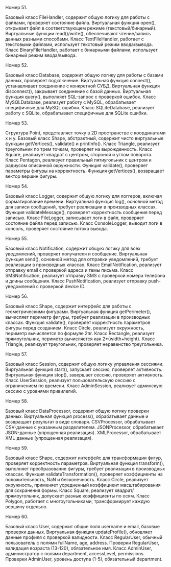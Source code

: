 
Номер 51.

Базовый класс FileHandler, содержит общую логику для работы с файлами, проверяет состояние файла.
Виртуальная функция open(), открывает файл в соответствующем режиме (текстовый/бинарный).
Виртуальные функции read()/write(), обеспечивают чтение/запись данных разными способами.
Класс TextFileHandler, работает с текстовыми файлами, использует текстовый режим ввода/вывода.
Класс BinaryFileHandler, работает с бинарными файлами, использует бинарный режим ввода/вывода.

Номер 52.

Базовый класс Database, содержит общую логику для работы с базами данных, проверяет подключение.
Виртуальная функция connect(), устанавливает соединение с конкретной СУБД.
Виртуальная функция disconnect(), закрывает соединение с базой данных.
Виртуальная функция query(), выполняет SQL-запрос с проверкой ошибок.
Класс MySQLDatabase, реализует работу с MySQL, обрабатывает специфичные для MySQL ошибки.
Класс SQLiteDatabase, реализует работу с SQLite, обрабатывает специфичные для SQLite ошибки.

Номер  53.

Структура Point, представляет точку в 2D пространстве с координатами x и y.
Базовый класс Shape, абстрактный, содержит чисто виртуальные функции getVertices(), validate() и printInfo().
Класс Triangle, реализует треугольник по трем точкам, проверяет на вырожденность.
Класс Square, реализует квадрат с центром, стороной и углом поворота.
Класс Pentagon, реализует правильный пятиугольник с центром и радиусом описанной окружности.
Функция validate(), проверяет параметры фигуры на корректность.
Функция getVertices(), возвращает вектор вершин фигуры.

Номер 54.

Базовый класс Logger, содержит общую логику для логгеров, включая форматирование времени.
Виртуальная функция log(), основной метод для записи сообщений, требует реализации в производных классах.
Функция validateMessage(), проверяет корректность сообщения перед записью.
Класс FileLogger, записывает логи в файл, проверяет состояние файла перед записью.
Класс ConsoleLogger, выводит логи в консоль, проверяет состояние потока вывода.

Номер 55.

Базовый класс Notification, содержит общую логику для всех уведомлений, проверяет получателя и сообщение.
Виртуальная функция send(), основной метод для отправки уведомлений, требует реализации в производных классах.
Класс EmailNotification, реализует отправку email с проверкой адреса и темы письма.
Класс SMSNotification, реализует отправку SMS с проверкой номера телефона и длины сообщения.
Класс PushNotification, реализует отправку push-уведомлений с проверкой device ID.

Номер 56.

Базовый класс Shape, содержит интерфейс для работы с геометрическими фигурами.
Виртуальная функция getPerimeter(), вычисляет периметр фигуры, требует реализации в производных классах.
Функция validate(), проверяет корректность параметров фигуры перед созданием.
Класс Circle, реализует окружность, периметр вычисляется по формуле 2πr.
Класс Rectangle, реализует прямоугольник, периметр вычисляется как 2*(width+height).
Класс Triangle, реализует треугольник, проверяет неравенство треугольника.

Номер 57.

Базовый класс Session, содержит общую логику управления сессиями.
Виртуальная функция start(), запускает сессию, проверяет активность.
Виртуальная функция stop(), завершает сессию, проверяет активность.
Класс UserSession, реализует пользовательскую сессию с ограничением по времени.
Класс AdminSession, реализует админскую сессию с уровнями привилегий.

Номер 58.

Базовый класс DataProcessor, содержит общую логику проверки данных.
Виртуальная функция process(), обрабатывает данные и возвращает результат в виде словаря.
CSVProcessor, обрабатывает CSV-данные с указанным разделителем.
JSONProcessor, обрабатывает JSON-данные (упрощенная реализация).
XMLProcessor, обрабатывает XML-данные (упрощенная реализация).

Номер 59.

Базовый класс Shape, содержит интерфейс для трансформации фигур, проверяет корректность параметров.
Виртуальная функция transform(), выполняет преобразование фигуры, требует реализации в производных классах.
Функция validateTransformation(), проверяет коэффициенты на положительность, NaN и бесконечность.
Класс Circle, реализует окружность, применяет усредненный коэффициент масштабирования для сохранения формы.
Класс Square, реализует квадрат/прямоугольник, допускает разные коэффициенты по осям.
Класс Polygon, работает с многоугольниками, трансформирует каждую вершину отдельно.

Номер 60.

Базовый класс User, содержит общие поля username и email, базовые проверки данных.
Виртуальная функция updateProfile(), обновляет данные профиля с проверкой валидности.
Класс RegularUser, обычный пользователь с полями fullName, age, address.
Проверки RegularUser, валидация возраста (13-120), обязательное имя.
Класс AdminUser, администратор с полями department, accessLevel, permissions.
Проверки AdminUser, уровень доступа (1-5), обязательный department.
